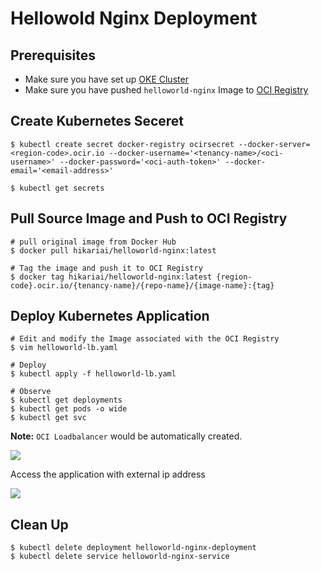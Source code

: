 # Hellowold Nginx Deployment

## Prerequisites

- Make sure you have set up [OKE Cluster](https://enabling-cloud.github.io/oci-learning/manual/OracleContainerEngineForKubernetes.html)
- Make sure you have pushed `helloworld-nginx` Image to [OCI Registry](https://enabling-cloud.github.io/oci-learning/manual/OCIRegistry.html)

## Create Kubernetes Seceret

```
$ kubectl create secret docker-registry ocirsecret --docker-server=<region-code>.ocir.io --docker-username='<tenancy-name>/<oci-username>' --docker-password='<oci-auth-token>' --docker-email='<email-address>'

$ kubectl get secrets
```

## Pull Source Image and Push to OCI Registry

```
# pull original image from Docker Hub
$ docker pull hikariai/helloworld-nginx:latest

# Tag the image and push it to OCI Registry
$ docker tag hikariai/helloworld-nginx:latest {region-code}.ocir.io/{tenancy-name}/{repo-name}/{image-name}:{tag}
```

## Deploy Kubernetes Application

```
# Edit and modify the Image associated with the OCI Registry
$ vim helloworld-lb.yaml

# Deploy
$ kubectl apply -f helloworld-lb.yaml

# Observe
$ kubectl get deployments
$ kubectl get pods -o wide
$ kubectl get svc
```

**Note:** `OCI Loadbalancer` would be automatically created.

![](https://github.com/yqlbu/cloud-computing-essentials/blob/master/examples/kubernetes/helloworld-nginx/demoshot_1.png?raw=true)

Access the application with external ip address

![](https://github.com/yqlbu/cloud-computing-essentials/blob/master/examples/kubernetes/helloworld-nginx/demoshot_2.png?raw=true)

## Clean Up

```
$ kubectl delete deployment helloworld-nginx-deployment
$ kubectl delete service helloworld-nginx-service
```
